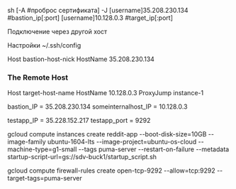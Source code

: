 sh [-A #проброс сертификата] -J [username]35.208.230.134 #bastion_ip[:port] [username]10.128.0.3 #target_ip[:port]

Подключение через другой хост


Настройки ~/.ssh/config 

Host bastion-host-nick
  HostName 35.208.230.134

### The Remote Host
Host target-host-name
  HostName 10.128.0.3
  ProxyJump instance-1

bastion_IP = 35.208.230.134
someinternalhost_IP = 10.128.0.3


testapp_IP = 35.228.152.217
testapp_port = 9292


gcloud compute instances create reddit-app --boot-disk-size=10GB --image-family ubuntu-1604-lts --image-project=ubuntu-os-cloud --machine-type=g1-small --tags puma-server --restart-on-failure --metadata startup-script-url=gs://sdv-buck1/startup_script.sh

gcloud compute firewall-rules create open-tcp-9292 --allow=tcp:9292 --target-tags=puma-server


